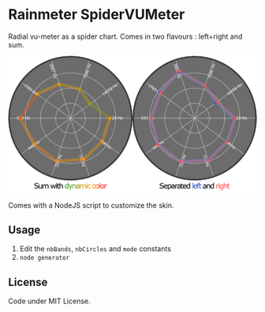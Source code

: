 # Rainmeter SpiderVUMeter

Radial vu-meter as a spider chart. Comes in two flavours : left+right and sum.

![Preview](Preview.png)


Comes with a NodeJS script to customize the skin.

## Usage
1. Edit the `nbBands`, `nbCircles` and `mode` constants
1. `node generator`


## License

Code under MIT License.